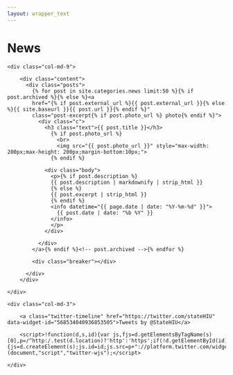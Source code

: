 ```yaml
---
layout: wrapper_text
---
```

# News


<div class="row">

    <div class="col-md-9">

        <div class="content">
          <div class="posts">
            {% for post in site.categories.news limit:50 %}{% if post.archived %}{% else %}<a
            href="{% if post.external_url %}{{ post.external_url }}{% else %}{{ site.baseurl }}{{ post.url }}{% endif %}"
            class="post-excerpt{% if post.photo_url %} photo{% endif %}">
              <div class="c">
                <h3 class="text">{{ post.title }}</h3>
                  {% if post.photo_url %}
                    <br>
                    <img src="{{ post.photo_url }}" style="max-width: 200px;max-height: 200px;margin-bottom:10px;">
                  {% endif %}
                
                <div class="body">
                  <p>{% if post.description %}
                  {{ post.description | markdownify | strip_html }}
                  {% else %}
                  {{ post.excerpt | strip_html }}
                  {% endif %}
                  <info datetime="{{ page.date | date: "%Y-%m-%d" }}">
                    {{ post.date | date: "%b %Y" }}
                  </info>
                  </p>
                </div>

              </div>
            </a>{% endif %}<!-- post.archived -->{% endfor %}

            <div class="breaker"></div>

          </div>
        </div>

    </div>

    <div class="col-md-3">

        <a class="twitter-timeline" href="https://twitter.com/stateHIU" data-widget-id="568534040936853505">Tweets by @StateHIU</a>

        <script>!function(d,s,id){var js,fjs=d.getElementsByTagName(s)[0],p=/^http:/.test(d.location)?'http':'https';if(!d.getElementById(id)){js=d.createElement(s);js.id=id;js.src=p+"://platform.twitter.com/widgets.js";fjs.parentNode.insertBefore(js,fjs);}}(document,"script","twitter-wjs");</script>

    </div>

</div>

